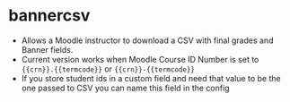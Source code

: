 # bannercsv

- Allows a Moodle instructor to download a CSV with final grades and Banner fields.  
- Current version works when Moodle Course ID Number is set to `{{crn}}.{{termcode}}` or `{{crn}}-{{termcode}}`
- If you store student ids in a custom field and need that value to be the one passed to CSV you can name this field in the config
